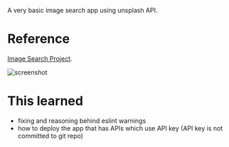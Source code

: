A very basic image search app using unsplash API.

# Reference
[Image Search Project](https://www.freecodecamp.org/news/how-to-build-an-image-search-app-using-react/).  

![screenshot](assets/Screenshot%202023-10-05%20at%203.56.22%20PM.png)

# This learned   
- fixing and reasoning behind eslint warnings
- how to deploy the app that has APIs which use API key (API key is not committed to git repo)
